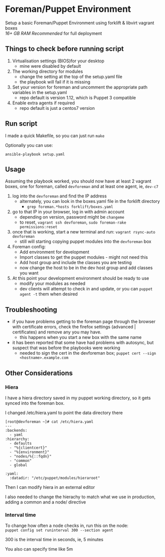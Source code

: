 # Foreman/Puppet Environment

Setup a basic Foreman/Puppet Environment using forklift & libvirt vagrant boxes  
_16+ GB RAM Recommended_ for full deployment

## Things to check before running script
1. Virtualisation settings (BIOS)for your desktop
    * mine were disabled by default
2. The working directory for modules
    * change the setting at the top of the setup.yaml file
    * the playbook will fail if it is missing
3. Set your version for foreman and uncomment the appropriate path variables in the setup.yaml
    * repo default is version 1.12, which is Puppet 3 compatible
4. Enable extra agents if required
    * repo default is just a centos7 version
    
## Run script
I made a quick Makefile, so you can just run `make`

Optionally you can use:
```
ansible-playbook setup.yaml
```

## Usage
Assuming the playbook worked, you should now have at least 2 vagrant boxes, one for foreman, 
called `devforeman` and at least one agent, ie, `dev-c7`

1. log into the `devforeman` and find the IP address
    * alternately, you can look in the boxes.yaml file in the forklift directory
        * `grep foreman.*hosts forklift/boxes.yaml`
2. go to that IP in your browser, log in with admin account
    * depending on version, password might be `changeme`
    * to reset, `vagrant ssh devforeman`, `sudo foreman-rake permissions:reset`
3. once that is working, start a new terminal and run: `vagrant rsync-auto devforeman` 
    * still will starting copying puppet modules into the `devforeman` box
4. Foreman config:
    * Add environment for development
    * Import classes to get the puppet modules - might not need this
    * Add host group and include the classes you are testing
    * now change the host to be in the dev host group and add classes you want
5. At this point your development environment should be ready to use
    * modify your modules as needed
    * dev clients will attempt to check in and update, or you can `puppet agent -t` them when desired


## Troubleshooting
* if you have problems getting to the foreman page through the browser with certificate errors,
    check the firefox settings (advanced | certificates) and remove any you may have.
    * this happens when you start a new box with the same name
* it has been reported that some have had problems with autosync, but suspect that was before the playbooks were working
    * needed to sign the cert in the devforeman box; `puppet cert --sign <hostname>.example.com`

## Other Considerations
### Hiera
I have a hiera directory saved in my puppet working directory, so it gets synced into the foreman box.

I changed /etc/hiera.yaml to point the data directory there
```
[root@devforeman ~]# cat /etc/hiera.yaml 
---
:backends:
  - yaml
:hierarchy:
  - defaults
  - "%{clientcert}"
  - "%{environment}"
  - "nodes/%{::fqdn}"
  - "common"
  - global

:yaml:
  :datadir: "/etc/puppet/modules/hieraroot"

```

Then I can modify hiera in an external editor

I also needed to change the hierachy to match what we use in production, adding a common and a node/ directive

### Interval time
To change how often a node checks in, run this on the node:  
`puppet config set runinterval 300 --section agent`

300 is the interval time in seconds, ie, 5 minutes

You also can specify time like 5m 

